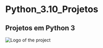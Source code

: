 # Python_3.10_Projetos
## Projetos em Python 3

![Logo of the project](https://files.tecnoblog.net/wp-content/uploads/2019/06/2fa.jpg)
